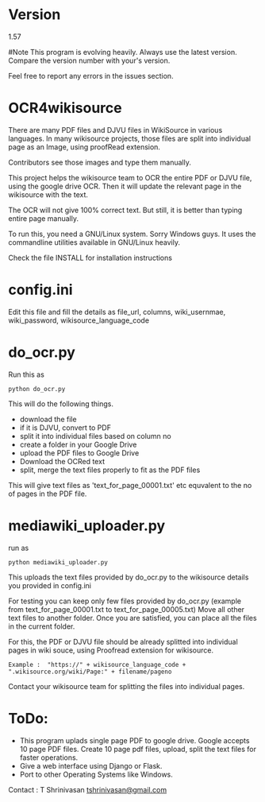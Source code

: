 # Version
1.57

#Note
This program is evolving heavily.
Always use the latest version.
Compare the version number with your's version.

Feel free to report any errors in the issues section.


# OCR4wikisource


There are many PDF files and DJVU files in WikiSource in various languages.
In many wikisource projects, those files are split into individual page as an Image, using proofRead extension.

Contributors see those images and type them manually.

This project helps the wikisource team to OCR the entire PDF or DJVU file, using the google drive OCR.
Then it will update the relevant page in the wikisource with the text.

The OCR will not give 100% correct text. But still, it is better than typing entire page manually.

To run this, you need a GNU/Linux system. Sorry Windows guys. It uses the commandline utilities available in GNU/Linux heavily.


Check the file INSTALL for installation instructions



config.ini
==========

Edit this file and fill the details as file_url, columns, wiki_usernmae, wiki_password, wikisource_language_code

do_ocr.py
========

Run this as

```
python do_ocr.py
```

This will do the following things.

* download the file
* if it is DJVU, convert to PDF
* split it into individual files based on column no
* create a folder in your Google Drive
* upload the PDF files to Google Drive
* Download the OCRed text
* split, merge the text files properly to fit as the PDF files


This will give text files as 'text_for_page_00001.txt' etc equvalent to the no of pages in the PDF file.


mediawiki_uploader.py
=====================

run as

```
python mediawiki_uploader.py
```

This uploads the text files provided by do_ocr.py to the wikisource details you provided in config.ini

For testing you can keep only few files provided by do_ocr.py (example from text_for_page_00001.txt to text_for_page_00005.txt)
Move all other text files to another folder.
Once you are satisfied, you can place all the files in the current folder.


For this, the PDF or DJVU file should be already splitted into individual pages in wiki souce, using Proofread extension for wikisource.

```
Example :  "https://" + wikisource_language_code + ".wikisource.org/wiki/Page:" + filename/pageno
```

Contact your wikisource team for splitting the files into individual pages.





ToDo:
====


* This program uplads single page PDF to google drive. Google accepts 10 page PDF files. Create 10 page pdf files, upload, split the text files for faster operations.
* Give a web interface using Django or Flask.
* Port to other Operating Systems like Windows.




Contact : T Shrinivasan <tshrinivasan@gmail.com>
